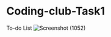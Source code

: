 # Coding-club-Task1
To-do List
![Screenshot (1052)](https://user-images.githubusercontent.com/79793334/124382244-00435900-dce4-11eb-8f52-479fe58183a2.png)
